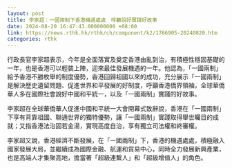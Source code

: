 ```yaml
---
layout: post
title: 李家超：一國兩制下香港機遇處處　呼籲說好實踐好故事
date: 2024-08-20 16:47:43.000000000 +08:00
link: https://news.rthk.hk/rthk/ch/component/k2/1766905-20240820.htm
categories: rthk
---
```


行政長官李家超表示，今年是全面落實及奠定香港由亂到治，有積極性穩固基礎的一年，也是香港可以輕裝上陣，迎來最佳發展機遇的一年。他認為，「一國兩制」給予香港不勝枚舉的制度優勢，香港回歸祖國以來的成功，充分展示「一國兩制」是解決歷史遺留問題、促進世界和平發展的好制度，呼籲香港僑界領袖，全球華僑華人多在國際社會說好中國和平統一，以及「一國兩制」實踐的好故事。

李家超在全球華僑華人促進中國和平統一大會開幕式致辭說，香港在「一國兩制」下享有背靠祖國、聯通世界的獨特優勢，讓「一國兩制」實踐取得舉世矚目的成就；又指香港法治固若金湯，實現高度自治，享有獨立司法權和終審權。

李家超又說，香港經濟不斷發展，在「一國兩制」下，香港的機遇處處，積極融入國家發展大局，並繼續成為國際金融、航運和貿易中心，同時全力發展新興產業，也是高端人才集聚高地，擔當著「超級連繫人」和「超級增值人」的角色。
